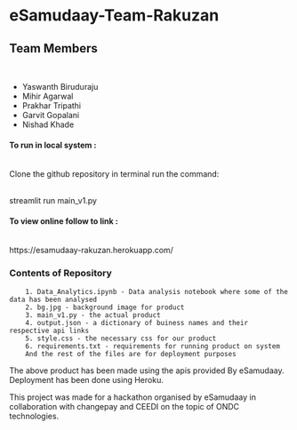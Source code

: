 # eSamudaay-Team-Rakuzan

<h2>Team Members</h2><br>
<ul>
 <li>Yaswanth Biruduraju</li>
 <li>Mihir Agarwal</li>
 <li>Prakhar Tripathi</li>
 <li>Garvit Gopalani</li>
 <li>Nishad Khade</li>
</ul>

<h4>To run in local system :</h4><br>
Clone the github repository in terminal run the command:<br><br>

streamlit run main_v1.py<br>

<h4>To view online follow to link :</h4><br>
https://esamudaay-rakuzan.herokuapp.com/

<h3>Contents of Repository</h3>

        1. Data_Analytics.ipynb - Data analysis notebook where some of the data has been analysed
        2. bg.jpg - background image for product
        3. main_v1.py - the actual product
        4. output.json - a dictionary of buiness names and their respective api links
        5. style.css - the necessary css for our product
        6. requirements.txt - requirements for running product on system
        And the rest of the files are for deployment purposes

The above product has been made using the apis provided By eSamudaay.
Deployment has been done using Heroku.

This project was made for a hackathon organised by eSamudaay in collaboration with changepay and CEEDI on the topic of ONDC technologies.
